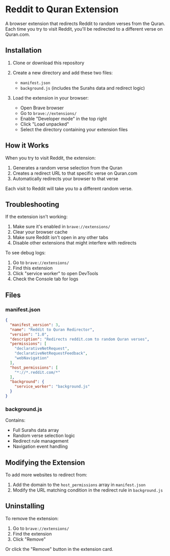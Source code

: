 # Reddit to Quran Extension

A browser extension that redirects Reddit to random verses from the Quran. Each time you try to visit Reddit, you'll be redirected to a different verse on Quran.com.

## Installation

1. Clone or download this repository

2. Create a new directory and add these two files:

   - `manifest.json`
   - `background.js` (includes the Surahs data and redirect logic)

3. Load the extension in your browser:
   - Open Brave browser
   - Go to `brave://extensions/`
   - Enable "Developer mode" in the top right
   - Click "Load unpacked"
   - Select the directory containing your extension files

## How it Works

When you try to visit Reddit, the extension:
1. Generates a random verse selection from the Quran
2. Creates a redirect URL to that specific verse on Quran.com
3. Automatically redirects your browser to that verse

Each visit to Reddit will take you to a different random verse.

## Troubleshooting

If the extension isn't working:
1. Make sure it's enabled in `brave://extensions/`
2. Clear your browser cache
3. Make sure Reddit isn't open in any other tabs
4. Disable other extensions that might interfere with redirects

To see debug logs:
1. Go to `brave://extensions/`
2. Find this extension
3. Click "service worker" to open DevTools
4. Check the Console tab for logs

## Files

### manifest.json
```json
{
  "manifest_version": 3,
  "name": "Reddit to Quran Redirector",
  "version": "1.0",
  "description": "Redirects reddit.com to random Quran verses",
  "permissions": [
    "declarativeNetRequest",
    "declarativeNetRequestFeedback",
    "webNavigation"
  ],
  "host_permissions": [
    "*://*.reddit.com/*"
  ],
  "background": {
    "service_worker": "background.js"
  }
}
```

### background.js
Contains:
- Full Surahs data array
- Random verse selection logic
- Redirect rule management
- Navigation event handling

## Modifying the Extension

To add more websites to redirect from:
1. Add the domain to the `host_permissions` array in `manifest.json`
2. Modify the URL matching condition in the redirect rule in `background.js`

## Uninstalling

To remove the extension:
1. Go to `brave://extensions/`
2. Find the extension
3. Click "Remove"

Or click the "Remove" button in the extension card.